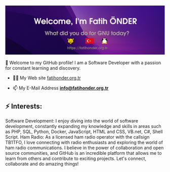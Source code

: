 ![Header image](headerv2.png)

👋 Welcome to my GitHub profile! I am a Software Developer with a passion for constant learning and discovery.

- 👨‍💻 My Web site [fatihonder.org.tr](fatihonder.org.tr)

- 📫 My E-Mail Address **info@fatihonder.org.tr**


## ⚡ Interests:
Software Development: I enjoy diving into the world of software development, constantly expanding my knowledge and skills in areas such as PHP, SQL, Python, Docker, JavaScript, HTML and CSS, VB.net, C#, Shell Script.
Ham Radio: As a licensed ham radio operator with the callsign TB1TFO, I love connecting with radio enthusiasts and exploring the world of ham radio communications. I believe in the power of collaboration and open source communities, and GitHub is an incredible platform that allows me to learn from others and contribute to exciting projects.
Let's connect, collaborate and do amazing things!
